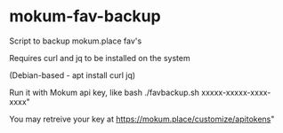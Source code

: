 # mokum-fav-backup

Script to backup mokum.place fav's 


Requires curl and jq to be installed on the system

(Debian-based - apt install curl jq)

Run it with Mokum api key, like  bash ./favbackup.sh xxxxx-xxxxx-xxxx-xxxx"

You may retreive your key at https://mokum.place/customize/apitokens"
